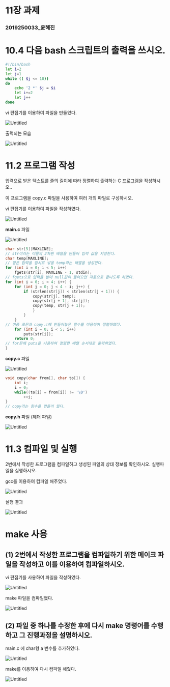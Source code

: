 # 11장 과제

### 2019250033_윤혜진

# 10.4 다음 bash 스크립트의 출력을 쓰시오.

```bash
#!/bin/bash
let i=2
let j=1
while (( $j <= 10))
do
	echo '2 *' $j = $i
	let i+=2
	let j++
done
```

vi 편집기를 이용하여 파일을 만들었다.

![Untitled](https://github.com/lold2424/school_study/blob/main/Linux/Ubuntu/11%EC%9E%A5%20%EA%B3%BC%EC%A0%9C/Untitled.png)

출력되는 모습

![Untitled](https://github.com/lold2424/school_study/blob/main/Linux/Ubuntu/11%EC%9E%A5%20%EA%B3%BC%EC%A0%9C/Untitled%201.png)

# 11.2 프로그램 작성

입력으로 받은 텍스트를 줄의 길이에 따라 정렬하여 출력하는 C 프로그램을 작성하시오..

이 프로그램을 copy.c 파일을 사용하여 여러 개의 파일로 구성하시오.

vi 편집기를 이용하여 파일을 작성하였다.

![Untitled](11%E1%84%8C%E1%85%A1%E1%86%BC%20%E1%84%80%E1%85%AA%E1%84%8C%E1%85%A6%20b8ec7f06879f4e73ae33e961ea9a3d8c/Untitled%202.png)

**main.c** 파일

![Untitled](11%E1%84%8C%E1%85%A1%E1%86%BC%20%E1%84%80%E1%85%AA%E1%84%8C%E1%85%A6%20b8ec7f06879f4e73ae33e961ea9a3d8c/Untitled%203.png)

```c
char str[5][MAXLINE];
// str이라는 이름의 2차원 배열을 만들어 입력 값을 저장한다.
char temp[MAXLINE];
// 받은 입력을 임시로 넣을 temp라는 배열을 생성한다.
for (int i = 0; i < 5; i++)
	fgets(str[i], MAXLINE - 1, stdin);
// fgets으로 입력을 받아 null값이 들어오면 자동으로 끝나도록 하였다.
for (int i = 0; i < 4; i++) {
	for (int j = 0; j < 4 - i; j++) {
		if (strlen(str[j]) < strlen(str[j + 1])) {
			copy(str[j], temp);
			copy(str[j + 1], str[j]);
			copy(temp, str[j + 1]);
			}
		}
	}
// 이중 포문과 copy.c에 만들어놓은 함수를 이용하여 정렬하였다.
	for (int i = 0; i < 5; i++)
		puts(str[i]);
	return 0;
// for문에 puts을 사용하여 정렬한 배열 순서대로 출력하였다.
}
```

**copy.c** 파일

![Untitled](https://github.com/lold2424/school_study/blob/main/Linux/Ubuntu/11%EC%9E%A5%20%EA%B3%BC%EC%A0%9C/Untitled%204.png)

```c
void copy(char from[], char to[]) {
	int i;
	i = 0;
	while((to[i] = from[i]) != '\0')
		++i;
}
// copy라는 함수를 만들어 줬다.
```

**copy.h** 파일 (헤더 파일)

![Untitled](https://github.com/lold2424/school_study/blob/main/Linux/Ubuntu/11%EC%9E%A5%20%EA%B3%BC%EC%A0%9C/Untitled%205.png)

# 11.3 컴파일 및 실행

2번에서 작성한 프로그램을 컴파일하고 생성된 파일의 상태 정보를 확인하시오. 실행파일을 실행하시오.

gcc를 이용하여 컴파일 해주었다.

![Untitled](https://github.com/lold2424/school_study/blob/main/Linux/Ubuntu/11%EC%9E%A5%20%EA%B3%BC%EC%A0%9C/Untitled%206.png)

실행 결과

![Untitled](https://github.com/lold2424/school_study/blob/main/Linux/Ubuntu/11%EC%9E%A5%20%EA%B3%BC%EC%A0%9C/Untitled%207.png)

# make 사용

## (1) 2번에서 작성한 프로그램을 컴파일하기 위한 메이크 파일을 작성하고 이를 이용하여 컴파일하시오.

vi 편집기를 사용하여 파일을 작성하였다.

![Untitled](https://github.com/lold2424/school_study/blob/main/Linux/Ubuntu/11%EC%9E%A5%20%EA%B3%BC%EC%A0%9C/Untitled%208.png)

make 파일을 컴파일했다.

![Untitled](https://github.com/lold2424/school_study/blob/main/Linux/Ubuntu/11%EC%9E%A5%20%EA%B3%BC%EC%A0%9C/Untitled%209.png)

## (2) 파일 중 하나를 수정한 후에 다시 make 명령어를 수행하고 그 진행과정을 설명하시오.

main.c 에 char형 a 변수를 추가하였다.

![Untitled](https://github.com/lold2424/school_study/blob/main/Linux/Ubuntu/11%EC%9E%A5%20%EA%B3%BC%EC%A0%9C/Untitled%2010.png)

make를 이용하여 다시 컴파일 해줬다.

![Untitled](https://github.com/lold2424/school_study/blob/main/Linux/Ubuntu/11%EC%9E%A5%20%EA%B3%BC%EC%A0%9C/Untitled%2011.png)

